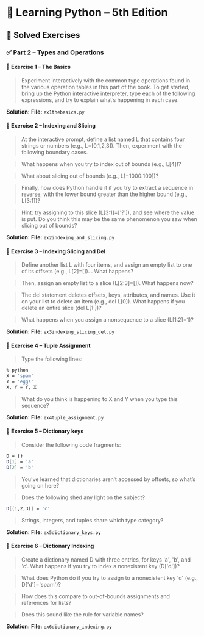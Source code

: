 # 📘 Learning Python – 5th Edition

## 📖 Solved Exercises

### ✅ Part 2 – Types and Operations

#### 🧪 Exercise 1 – The Basics

> Experiment interactively with the common type operations found in the various operation tables in this part of the book. To get started, bring up the Python interactive interpreter, type each of the following expressions, and try to explain what’s happening in each case.

**Solution:**
**File:** `ex1thebasics.py`

#### 🧪 Exercise 2 – Indexing and Slicing

> At the interactive prompt, define a list named L that contains four strings or numbers (e.g., L=[0,1,2,3]). Then, experiment with the following boundary cases.

> What happens when you try to index out of bounds (e.g., L[4])?

> What about slicing out of bounds (e.g., L[−1000:100])?

> Finally, how does Python handle it if you try to extract a sequence in reverse,
with the lower bound greater than the higher bound (e.g., L[3:1])? 

> Hint: try assigning to this slice (L[3:1]=['?']), and see where the value is put. Do you
think this may be the same phenomenon you saw when slicing out of bounds?

**Solution:**
**File:** `ex2indexing_and_slicing.py`

#### 🧪 Exercise 3 – Indexing Slicing and Del

> Define another list L with four items, and assign an empty
list to one of its offsets (e.g., L[2]=[]). . What happens? 

> Then, assign an empty list to a slice (L[2:3]=[]). What happens now?

> The del statement deletes offsets, keys, attributes, and names. Use it on your list to delete an item (e.g., del L[0]). What happens if you delete an entire slice (del L[1:])?

> What happens when you assign a nonsequence to a slice (L[1:2]=1)?

**Solution:**
**File:** `ex3indexing_slicing_del.py`

#### 🧪 Exercise 4 – Tuple Assignment

> Type the following lines:

```bash
% python
X = 'spam'
Y = 'eggs'
X, Y = Y, X
```

> What do you think is happening to X and Y when you type this sequence?

**Solution:**
**File:** `ex4tuple_assignment.py`

#### 🧪 Exercise 5 – Dictionary keys

> Consider the following code fragments:

```bash
D = {}
D[1] = 'a'
D[2] = 'b'
```

> You’ve learned that dictionaries aren’t accessed by offsets, so what’s going on here?

> Does the following shed any light on the subject?

```bash
D[(1,2,3)] = 'c'
```

> Strings, integers, and tuples share which type category?

**Solution:**
**File:** `ex5dictionary_keys.py`

#### 🧪 Exercise 6 – Dictionary Indexing

> Create a dictionary named D with three entries, for keys 'a', 'b', and 'c'. What happens if you try to index a nonexistent key (D['d'])?

> What does Python do if you try to assign to a nonexistent key 'd' (e.g., D['d']='spam')?

> How does this compare to out-of-bounds assignments and references for lists?

> Does this sound like the rule for variable names?

**Solution:**
**File:** `ex6dictionary_indexing.py`